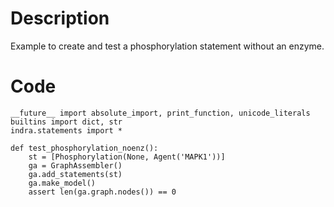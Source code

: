 # Description
Example to create and test a phosphorylation statement without an enzyme.

# Code
```
__future__ import absolute_import, print_function, unicode_literals
builtins import dict, str
indra.statements import *

def test_phosphorylation_noenz():
    st = [Phosphorylation(None, Agent('MAPK1'))]
    ga = GraphAssembler()
    ga.add_statements(st)
    ga.make_model()
    assert len(ga.graph.nodes()) == 0

```
